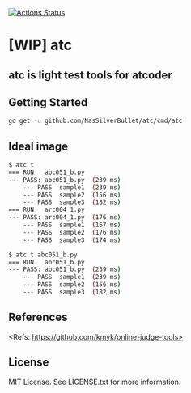 [![Actions Status](https://github.com/NasSilverBullet/atc/workflows/CI/badge.svg)](https://github.com/NasSilverBullet/atc/actions)

# [WIP] atc

## atc is light test tools for atcoder

## Getting Started

```sh
go get -u github.com/NasSilverBullet/atc/cmd/atc
```

## Ideal image

```sh
$ atc t
=== RUN   abc051_b.py
--- PASS: abc051_b.py  (239 ms)
    --- PASS  sample1  (239 ms)
    --- PASS  sample2  (156 ms)
    --- PASS  sample3  (182 ms)
=== RUN   arc004_1.py
--- PASS: arc004_1.py  (176 ms)
    --- PASS  sample1  (167 ms)
    --- PASS  sample2  (176 ms)
    --- PASS  sample3  (174 ms)
```

```sh
$ atc t abc051_b.py
=== RUN   abc051_b.py
--- PASS: abc051_b.py  (239 ms)
    --- PASS  sample1  (239 ms)
    --- PASS  sample2  (156 ms)
    --- PASS  sample3  (182 ms)
```

## References

<Refs: https://github.com/kmyk/online-judge-tools>

## License

MIT License. See LICENSE.txt for more information.
